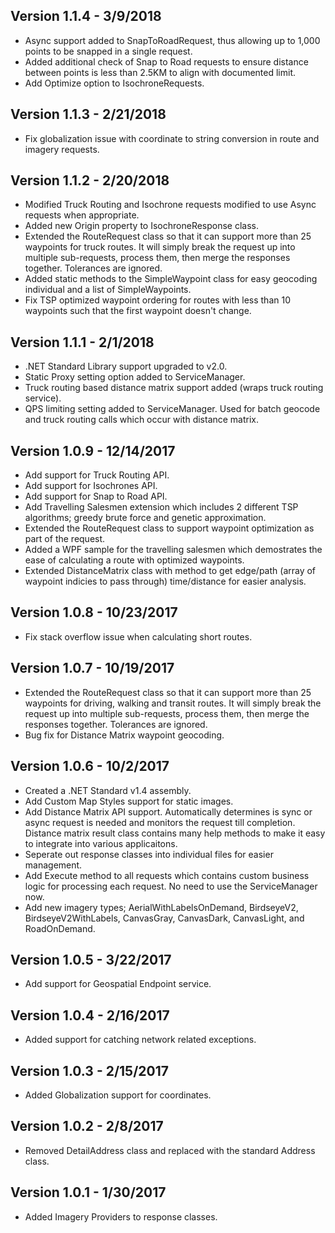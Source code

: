 ## Version 1.1.4 - 3/9/2018

* Async support added to SnapToRoadRequest, thus allowing up to 1,000 points to be snapped in a single request.
* Added additional check of Snap to Road requests to ensure distance between points is less than 2.5KM to align with documented limit.
* Add Optimize option to IsochroneRequests.

## Version 1.1.3 - 2/21/2018

* Fix globalization issue with coordinate to string conversion in route and imagery requests.

## Version 1.1.2 - 2/20/2018

* Modified Truck Routing and Isochrone requests modified to use Async requests when appropriate. 
* Added new Origin property to IsochroneResponse class.
* Extended the RouteRequest class so that it can support more than 25 waypoints for truck routes. It will simply break the request up into multiple sub-requests, process them, then merge the responses together. Tolerances are ignored. 
* Added static methods to the SimpleWaypoint class for easy geocoding individual and a list of SimpleWaypoints.
* Fix TSP optimized waypoint ordering for routes with less than 10 waypoints such that the first waypoint doesn't change.

## Version 1.1.1 - 2/1/2018

* .NET Standard Library support upgraded to v2.0.
* Static Proxy setting option added to ServiceManager.
* Truck routing based distance matrix support added (wraps truck routing service).
* QPS limiting setting added to ServiceManager. Used for batch geocode and truck routing calls which occur with distance matrix.

## Version 1.0.9 - 12/14/2017
 
* Add support for Truck Routing API.
* Add support for Isochrones API.
* Add support for Snap to Road API.
* Add Travelling Salesmen extension which includes 2 different TSP algorithms; greedy brute force and genetic approximation. 
* Extended the RouteRequest class to support waypoint optimization as part of the request.
* Added a WPF sample for the travelling salesmen which demostrates the ease of calculating a route with optimized waypoints.
* Extended DistanceMatrix class with method to get edge/path (array of waypoint indicies to pass through) time/distance for easier analysis.

## Version 1.0.8 - 10/23/2017

* Fix stack overflow issue when calculating short routes.

## Version 1.0.7 - 10/19/2017

* Extended the RouteRequest class so that it can support more than 25 waypoints for driving, walking and transit routes. It will simply break the request up into multiple sub-requests, process them, then merge the responses together. Tolerances are ignored. 
* Bug fix for Distance Matrix waypoint geocoding.

## Version 1.0.6 - 10/2/2017

* Created a .NET Standard v1.4 assembly.
* Add Custom Map Styles support for static images.
* Add Distance Matrix API support. Automatically determines is sync or async request is needed and monitors the request till completion. Distance matrix result class contains many help methods to make it easy to integrate into various applicaitons.
* Seperate out response classes into individual files for easier management.
* Add Execute method to all requests which contains custom business logic for processing each request. No need to use the ServiceManager now.
* Add new imagery types; AerialWithLabelsOnDemand, BirdseyeV2, BirdseyeV2WithLabels, CanvasGray, CanvasDark, CanvasLight, and RoadOnDemand.

## Version 1.0.5 - 3/22/2017 

* Add support for Geospatial Endpoint service.

## Version 1.0.4 - 2/16/2017 

* Added support for catching network related exceptions.

## Version 1.0.3 - 2/15/2017 

* Added Globalization support for coordinates.

## Version 1.0.2 - 2/8/2017 

* Removed DetailAddress class and replaced with the standard Address class.

## Version 1.0.1 - 1/30/2017 

* Added Imagery Providers to response classes. 
